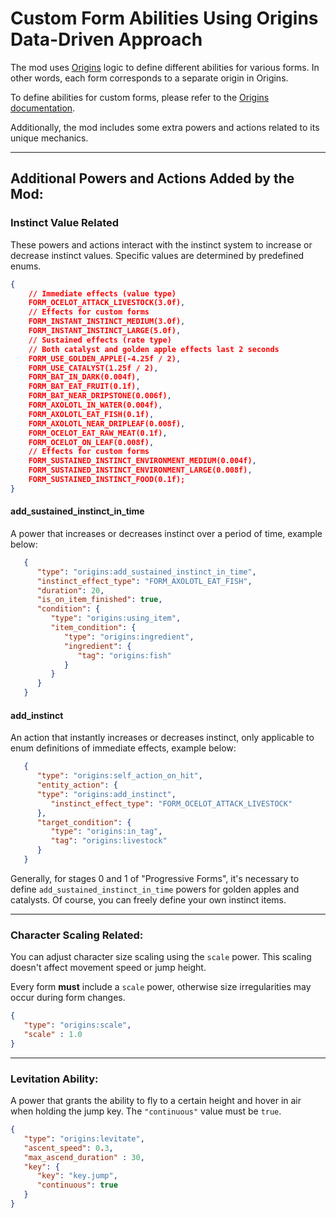# Custom Form Abilities Using Origins Data-Driven Approach

The mod uses [Origins](https://modrinth.com/mod/origins) logic to define different abilities for various forms. In other words, each form corresponds to a separate origin in Origins.

To define abilities for custom forms, please refer to the [Origins documentation](https://origins.readthedocs.io/en/latest/).

Additionally, the mod includes some extra powers and actions related to its unique mechanics.

---

## Additional Powers and Actions Added by the Mod:

### Instinct Value Related

These powers and actions interact with the instinct system to increase or decrease instinct values. Specific values are determined by predefined enums.

```json
{
    // Immediate effects (value type)
    FORM_OCELOT_ATTACK_LIVESTOCK(3.0f),
    // Effects for custom forms
    FORM_INSTANT_INSTINCT_MEDIUM(3.0f),
    FORM_INSTANT_INSTINCT_LARGE(5.0f),
    // Sustained effects (rate type)
    // Both catalyst and golden apple effects last 2 seconds
    FORM_USE_GOLDEN_APPLE(-4.25f / 2),
    FORM_USE_CATALYST(1.25f / 2),
    FORM_BAT_IN_DARK(0.004f),
    FORM_BAT_EAT_FRUIT(0.1f),
    FORM_BAT_NEAR_DRIPSTONE(0.006f),
    FORM_AXOLOTL_IN_WATER(0.004f),
    FORM_AXOLOTL_EAT_FISH(0.1f),
    FORM_AXOLOTL_NEAR_DRIPLEAF(0.008f),
    FORM_OCELOT_EAT_RAW_MEAT(0.1f),
    FORM_OCELOT_ON_LEAF(0.008f),
    // Effects for custom forms
    FORM_SUSTAINED_INSTINCT_ENVIRONMENT_MEDIUM(0.004f),
    FORM_SUSTAINED_INSTINCT_ENVIRONMENT_LARGE(0.008f),
    FORM_SUSTAINED_INSTINCT_FOOD(0.1f);
}
```

#### add_sustained_instinct_in_time
      
A power that increases or decreases instinct over a period of time, example below:

```json
   {
      "type": "origins:add_sustained_instinct_in_time",
      "instinct_effect_type": "FORM_AXOLOTL_EAT_FISH",
      "duration": 20,
      "is_on_item_finished": true,
      "condition": {
         "type": "origins:using_item",
         "item_condition": {
            "type": "origins:ingredient",
            "ingredient": {
               "tag": "origins:fish"
            }
         }
      }
   }
```

#### add_instinct
      
An action that instantly increases or decreases instinct, only applicable to enum definitions of immediate effects, example below:

```json
   {
      "type": "origins:self_action_on_hit",
      "entity_action": {
      "type": "origins:add_instinct",
         "instinct_effect_type": "FORM_OCELOT_ATTACK_LIVESTOCK"
      },
      "target_condition": {
         "type": "origins:in_tag",
         "tag": "origins:livestock"
      }
   }
```

Generally, for stages 0 and 1 of "Progressive Forms", it's necessary to define `add_sustained_instinct_in_time` powers for golden apples and catalysts. Of course, you can freely define your own instinct items.
   
---

### Character Scaling Related:
   
You can adjust character size scaling using the `scale` power. This scaling doesn't affect movement speed or jump height.

Every form **must** include a `scale` power, otherwise size irregularities may occur during form changes.

```json
{
   "type": "origins:scale",
   "scale" : 1.0
}
```

---

### Levitation Ability:
   
A power that grants the ability to fly to a certain height and hover in air when holding the jump key. The `"continuous"` value must be `true`.

```json
{
   "type": "origins:levitate",
   "ascent_speed": 0.3,
   "max_ascend_duration" : 30,
   "key": {
      "key": "key.jump",
      "continuous": true
   }
}
```

